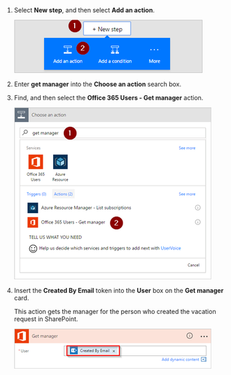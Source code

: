 1. Select **New step**, and then select **Add an action**.
   
    ![new step](../includes/media/modern-approvals/select-sharepoint-add-action.png)
2. Enter **get manager** into the **Choose an action** search box.
3. Find, and then select the **Office 365 Users - Get manager** action.
   
    ![select office users](../includes/media/modern-approvals/add-get-manager-action.png)
4. Insert the **Created By Email** token into the **User** box on the **Get manager** card.
   
    This action gets the manager for the person who created the vacation request in SharePoint.
   
    ![get manager config](../includes/media/modern-approvals/get-manager-card.png)

